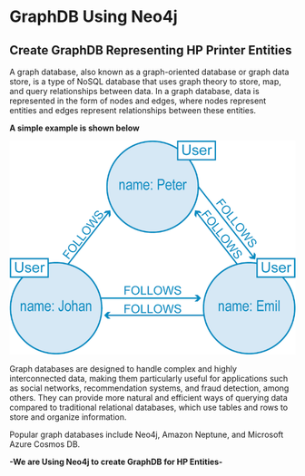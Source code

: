 # GraphDB Using Neo4j
## Create GraphDB Representing HP Printer Entities

A graph database, also known as a graph-oriented database or graph data store, is a type of NoSQL database that uses graph theory to store, map, and query relationships between data. In a graph database, data is represented in the form of nodes and edges, where nodes represent entities and edges represent relationships between these entities.

**A simple example is shown below**

![alt text](https://github.com/vprawin/GraphDB/blob/main/Image%20Source/graphdb_example.png)


Graph databases are designed to handle complex and highly interconnected data, making them particularly useful for applications such as social networks, recommendation systems, and fraud detection, among others. They can provide more natural and efficient ways of querying data compared to traditional relational databases, which use tables and rows to store and organize information.

Popular graph databases include Neo4j, Amazon Neptune, and Microsoft Azure Cosmos DB.

**-We are Using Neo4j to create GraphDB for HP Entities-**
